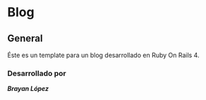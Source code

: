 # Blog
## General
Éste es un template para un blog desarrollado en Ruby On Rails 4.
### Desarrollado por
**_Brayan López_**
